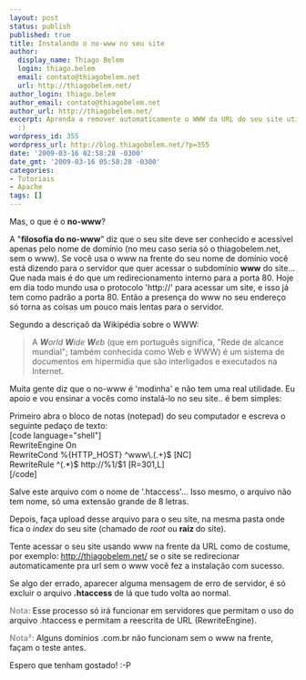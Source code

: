 ```yaml
---
layout: post
status: publish
published: true
title: Instalando o no-www no seu site
author:
  display_name: Thiago Belem
  login: thiago.belem
  email: contato@thiagobelem.net
  url: http://thiagobelem.net/
author_login: thiago.belem
author_email: contato@thiagobelem.net
author_url: http://thiagobelem.net/
excerpt: Aprenda a remover automaticamente o WWW da URL do seu site utilizando o <strong>no-www</strong>.
  :)
wordpress_id: 355
wordpress_url: http://blog.thiagobelem.net/?p=355
date: '2009-03-16 02:58:28 -0300'
date_gmt: '2009-03-16 05:58:28 -0300'
categories:
- Tutoriais
- Apache
tags: []
---
```

<p>Mas, o que é o <strong>no-www</strong>?</p>
<p>A "<strong>filosofia do no-www</strong>" diz que o seu site deve ser conhecido e acessível apenas pelo nome de domínio (no meu caso seria só o thiagobelem.net, sem o www). Se você usa o www na frente do seu nome de domínio você está dizendo para o servidor que quer acessar o subdomínio <strong>www</strong> do site... Que nada mais é do que um redirecionamento interno para a porta 80. Hoje em dia todo mundo usa o protocolo 'http://' para acessar um site, e isso já tem como padrão a porta 80. Então a presença do www no seu endereço só torna as coisas um pouco mais lentas para o servidor.</p>
<p>Segundo a descriçaõ da Wikipédia sobre o WWW:</p>
<blockquote><p>A <em><strong>W</strong>orld <strong>W</strong>ide <strong>W</strong>eb</em> (que em português significa, "Rede de alcance mundial"; também conhecida como Web e WWW) é um sistema de documentos em hipermídia que são interligados e executados na Internet.</p></blockquote>
<p>Muita gente diz que o no-www é 'modinha' e não tem uma real utilidade. Eu apoio e vou ensinar a vocês como instalá-lo no seu site.. é bem simples:</p>
<p>Primeiro abra o bloco de notas (notepad) do seu computador e escreva o seguinte pedaço de texto:<br />
[code language="shell"]<br />
RewriteEngine On<br />
RewriteCond %{HTTP_HOST} ^www\.(.+)$ [NC]<br />
RewriteRule ^(.*)$ http://%1/$1 [R=301,L]<br />
[/code]</p>
<p>Salve este arquivo com o nome de '.htaccess'... Isso mesmo, o arquivo não tem nome, só uma extensão grande de 8 letras.</p>
<p>Depois, faça upload desse arquivo para o seu site, na mesma pasta onde fica o <em>index</em> do seu site (chamado de <em>root </em>ou <strong>raiz </strong>do site).</p>
<p>Tente acessar o seu site usando www na frente da URL como de costume, por exemplo: <a href="http://thiagobelem.net/" target="_blank">http://thiagobelem.net/</a> se o site se redirecionar automaticamente pra url sem o www você fez a instalação com sucesso.</p>
<p>Se algo der errado, aparecer alguma mensagem de erro de servidor, é só excluir o arquivo <strong>.htaccess</strong> de lá que tudo volta ao normal.</p>
<p><span style="color: #999999;"><strong>Nota: </strong></span>Esse processo só irá funcionar em servidores que permitam o uso do arquivo .htaccess e permitam a reescrita de URL (RewriteEngine).</p>
<p><span style="color: #999999;"><strong>Nota²: </strong></span>Alguns domínios .com.br não funcionam sem o www na frente, façam o teste antes.</p>
<p>Espero que tenham gostado!  :-P</p>
